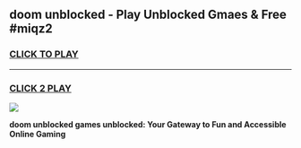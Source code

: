 
## doom unblocked - Play Unblocked Gmaes & Free #miqz2
<h3>
<a href="https://news.freeplayer.one?title=doom_unblocked&ref=26F">CLICK TO PLAY</a></h3>
<hr>

<h3>
<a href="https://news.freeplayer.one?title=doom_unblocked&ref=26F">CLICK 2 PLAY</a>
  
</h3>

<a href="https://news.freeplayer.one?title=doom_unblocked&ref=26F/"><img src="https://clearcache.store/games.png"></a>


**doom unblocked games unblocked: Your Gateway to Fun and Accessible Online Gaming**
